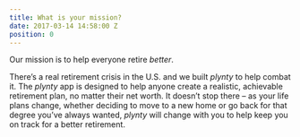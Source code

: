```yaml
---
title: What is your mission?
date: 2017-03-14 14:58:00 Z
position: 0
---
```


Our mission is to help everyone retire *better*.
 
There’s a real retirement crisis in the U.S. and we built *plynty* to help combat it. The *plynty* app is designed to help anyone create a realistic, achievable retirement plan, no matter their net worth. It doesn’t stop there – as your life plans change, whether deciding to move to a new home or go back for that degree you’ve always wanted, *plynty* will change with you to help keep you on track for a better retirement.